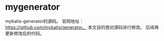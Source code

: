 # mygenerator

mybatis-generator的源码。 
官网地址：https://github.com/mybatis/generator。 
本文目的想对源码进行修改。 后续再更新修改后的代码。
